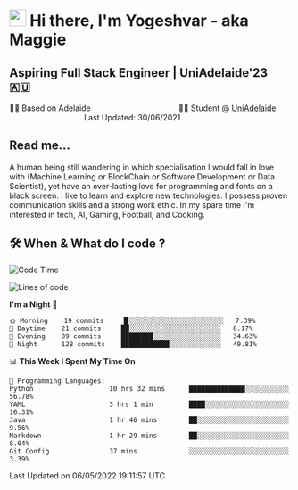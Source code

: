<h1><img src="https://emojis.slackmojis.com/emojis/images/1531849430/4246/blob-sunglasses.gif?1531849430" width="30"/> Hi there, I'm Yogeshvar - aka Maggie</h1>

## Aspiring Full Stack Engineer | UniAdelaide'23 🇦🇺  
🏂🏻  Based on Adelaide &nbsp;&nbsp;&nbsp;&nbsp;&nbsp;&nbsp;&nbsp;&nbsp;&nbsp;&nbsp;&nbsp;&nbsp;&nbsp;&nbsp;&nbsp;&nbsp;&nbsp;&nbsp;&nbsp;&nbsp;&nbsp;&nbsp;&nbsp;&nbsp;&nbsp;&nbsp;&nbsp;&nbsp;&nbsp;&nbsp;&nbsp;&nbsp;&nbsp;&nbsp;&nbsp;&nbsp;&nbsp;&nbsp;&nbsp;👨‍💻 Student @ [UniAdelaide](https://www.adelaide.edu.au)   &nbsp;&nbsp;&nbsp;&nbsp;&nbsp;&nbsp;&nbsp;&nbsp;&nbsp;&nbsp;&nbsp;&nbsp;&nbsp;&nbsp;&nbsp;&nbsp;&nbsp;&nbsp;&nbsp;&nbsp;&nbsp;&nbsp;&nbsp;&nbsp;&nbsp;&nbsp;&nbsp;&nbsp;&nbsp;&nbsp;&nbsp;&nbsp; &nbsp;Last Updated: 30/06/2021

## Read me...

A human being still wandering in which specialisation I would fall in love with (Machine Learning or BlockChain or Software Development or Data Scientist), yet have an ever-lasting love for programming and fonts on a black screen. I like to learn and explore new technologies. I possess proven communication skills and a strong work ethic. In my spare time I'm interested in tech, AI, Gaming, Football, and Cooking.

## 🛠 When & What do I code ?  

<!--START_SECTION:waka-->
![Code Time](http://img.shields.io/badge/Code%20Time-1%2C417%20hrs%2039%20mins-blue)

![Lines of code](https://img.shields.io/badge/From%20Hello%20World%20I%27ve%20Written-1%20Million%20lines%20of%20code-blue)

**I'm a Night 🦉** 

```text
🌞 Morning    19 commits     █░░░░░░░░░░░░░░░░░░░░░░░░   7.39% 
🌆 Daytime    21 commits     ██░░░░░░░░░░░░░░░░░░░░░░░   8.17% 
🌃 Evening    89 commits     ████████░░░░░░░░░░░░░░░░░   34.63% 
🌙 Night      128 commits    ████████████░░░░░░░░░░░░░   49.81%

```


📊 **This Week I Spent My Time On** 

```text
💬 Programming Languages: 
Python                   10 hrs 32 mins      ██████████████░░░░░░░░░░░   56.78% 
YAML                     3 hrs 1 min         ████░░░░░░░░░░░░░░░░░░░░░   16.31% 
Java                     1 hr 46 mins        ██░░░░░░░░░░░░░░░░░░░░░░░   9.56% 
Markdown                 1 hr 29 mins        ██░░░░░░░░░░░░░░░░░░░░░░░   8.04% 
Git Config               37 mins             ░░░░░░░░░░░░░░░░░░░░░░░░░   3.39%

```


 Last Updated on 06/05/2022 19:11:57 UTC
<!--END_SECTION:waka-->
